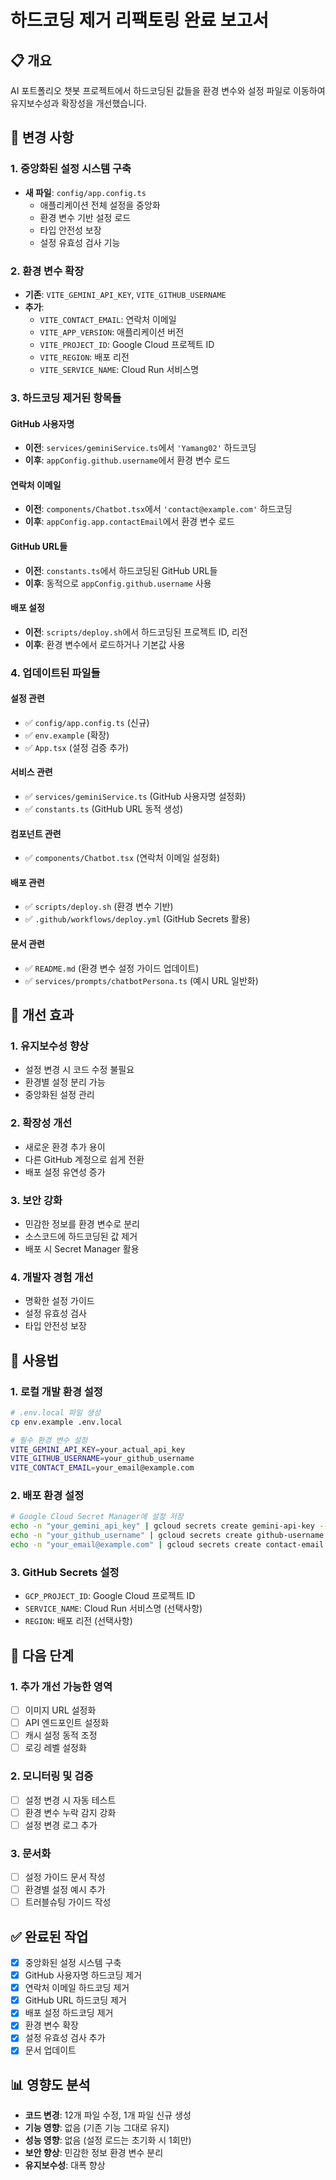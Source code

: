 # 하드코딩 제거 리팩토링 완료 보고서

## 📋 개요
AI 포트폴리오 챗봇 프로젝트에서 하드코딩된 값들을 환경 변수와 설정 파일로 이동하여 유지보수성과 확장성을 개선했습니다.

## 🔧 변경 사항

### 1. 중앙화된 설정 시스템 구축
- **새 파일**: `config/app.config.ts`
  - 애플리케이션 전체 설정을 중앙화
  - 환경 변수 기반 설정 로드
  - 타입 안전성 보장
  - 설정 유효성 검사 기능

### 2. 환경 변수 확장
- **기존**: `VITE_GEMINI_API_KEY`, `VITE_GITHUB_USERNAME`
- **추가**: 
  - `VITE_CONTACT_EMAIL`: 연락처 이메일
  - `VITE_APP_VERSION`: 애플리케이션 버전
  - `VITE_PROJECT_ID`: Google Cloud 프로젝트 ID
  - `VITE_REGION`: 배포 리전
  - `VITE_SERVICE_NAME`: Cloud Run 서비스명

### 3. 하드코딩 제거된 항목들

#### GitHub 사용자명
- **이전**: `services/geminiService.ts`에서 `'Yamang02'` 하드코딩
- **이후**: `appConfig.github.username`에서 환경 변수 로드

#### 연락처 이메일
- **이전**: `components/Chatbot.tsx`에서 `'contact@example.com'` 하드코딩
- **이후**: `appConfig.app.contactEmail`에서 환경 변수 로드

#### GitHub URL들
- **이전**: `constants.ts`에서 하드코딩된 GitHub URL들
- **이후**: 동적으로 `appConfig.github.username` 사용

#### 배포 설정
- **이전**: `scripts/deploy.sh`에서 하드코딩된 프로젝트 ID, 리전
- **이후**: 환경 변수에서 로드하거나 기본값 사용

### 4. 업데이트된 파일들

#### 설정 관련
- ✅ `config/app.config.ts` (신규)
- ✅ `env.example` (확장)
- ✅ `App.tsx` (설정 검증 추가)

#### 서비스 관련
- ✅ `services/geminiService.ts` (GitHub 사용자명 설정화)
- ✅ `constants.ts` (GitHub URL 동적 생성)

#### 컴포넌트 관련
- ✅ `components/Chatbot.tsx` (연락처 이메일 설정화)

#### 배포 관련
- ✅ `scripts/deploy.sh` (환경 변수 기반)
- ✅ `.github/workflows/deploy.yml` (GitHub Secrets 활용)

#### 문서 관련
- ✅ `README.md` (환경 변수 설정 가이드 업데이트)
- ✅ `services/prompts/chatbotPersona.ts` (예시 URL 일반화)

## 🎯 개선 효과

### 1. 유지보수성 향상
- 설정 변경 시 코드 수정 불필요
- 환경별 설정 분리 가능
- 중앙화된 설정 관리

### 2. 확장성 개선
- 새로운 환경 추가 용이
- 다른 GitHub 계정으로 쉽게 전환
- 배포 설정 유연성 증가

### 3. 보안 강화
- 민감한 정보를 환경 변수로 분리
- 소스코드에 하드코딩된 값 제거
- 배포 시 Secret Manager 활용

### 4. 개발자 경험 개선
- 명확한 설정 가이드
- 설정 유효성 검사
- 타입 안전성 보장

## 📝 사용법

### 1. 로컬 개발 환경 설정
```bash
# .env.local 파일 생성
cp env.example .env.local

# 필수 환경 변수 설정
VITE_GEMINI_API_KEY=your_actual_api_key
VITE_GITHUB_USERNAME=your_github_username
VITE_CONTACT_EMAIL=your_email@example.com
```

### 2. 배포 환경 설정
```bash
# Google Cloud Secret Manager에 설정 저장
echo -n "your_gemini_api_key" | gcloud secrets create gemini-api-key --data-file=-
echo -n "your_github_username" | gcloud secrets create github-username --data-file=-
echo -n "your_email@example.com" | gcloud secrets create contact-email --data-file=-
```

### 3. GitHub Secrets 설정
- `GCP_PROJECT_ID`: Google Cloud 프로젝트 ID
- `SERVICE_NAME`: Cloud Run 서비스명 (선택사항)
- `REGION`: 배포 리전 (선택사항)

## 🔄 다음 단계

### 1. 추가 개선 가능한 영역
- [ ] 이미지 URL 설정화
- [ ] API 엔드포인트 설정화
- [ ] 캐시 설정 동적 조정
- [ ] 로깅 레벨 설정화

### 2. 모니터링 및 검증
- [ ] 설정 변경 시 자동 테스트
- [ ] 환경 변수 누락 감지 강화
- [ ] 설정 변경 로그 추가

### 3. 문서화
- [ ] 설정 가이드 문서 작성
- [ ] 환경별 설정 예시 추가
- [ ] 트러블슈팅 가이드 작성

## ✅ 완료된 작업
- [x] 중앙화된 설정 시스템 구축
- [x] GitHub 사용자명 하드코딩 제거
- [x] 연락처 이메일 하드코딩 제거
- [x] GitHub URL 하드코딩 제거
- [x] 배포 설정 하드코딩 제거
- [x] 환경 변수 확장
- [x] 설정 유효성 검사 추가
- [x] 문서 업데이트

## 📊 영향도 분석
- **코드 변경**: 12개 파일 수정, 1개 파일 신규 생성
- **기능 영향**: 없음 (기존 기능 그대로 유지)
- **성능 영향**: 없음 (설정 로드는 초기화 시 1회만)
- **보안 향상**: 민감한 정보 환경 변수 분리
- **유지보수성**: 대폭 향상 